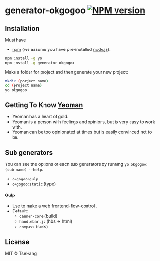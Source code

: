 # generator-okgogoo [![NPM version][npm-image]][npm-url]

## Installation

Must have 
+ [npm](https://www.npmjs.com/) (we assume you have pre-installed [node.js](https://nodejs.org/)).

```bash
npm install -g yo
npm install -g generator-okgogoo
```

Make a folder for project and then generate your new project:

```bash
mkdir (porject name)
cd (project name)
yo okgogoo
```

## Getting To Know [Yeoman](http://yeoman.io)

 * Yeoman has a heart of gold.
 * Yeoman is a person with feelings and opinions, but is very easy to work with.
 * Yeoman can be too opinionated at times but is easily convinced not to be.

## Sub generators

You can see the options of each sub generators by running `yo okgogoo:(sub-name) --help`.

- `okgogoo:gulp`
- `okgogoo:static` (type)



#### Gulp

- Use to make a web frontend-flow-control .
- Default:
  - `canner-core` (build)
  - `handlebar.js` (hbs -> html)
  - `compass` (scss)

## License

MIT © TseHang


[npm-image]: https://badge.fury.io/js/generator-okgogoo.svg
[npm-url]: https://www.npmjs.com/package/generator-okgogoo

